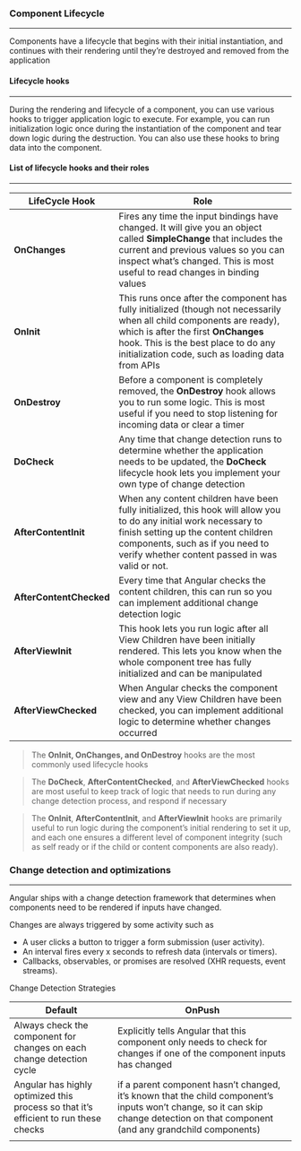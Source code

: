 ### Component Lifecycle

---

Components have a lifecycle that begins with their initial instantiation, and continues with their rendering until they’re destroyed and removed from the application

#### Lifecycle hooks

---

During the rendering and lifecycle of a component, you can use various hooks to trigger application logic to execute. For example, you can run initialization logic once during the instantiation of the component and tear down logic during the destruction. You can also use these hooks to bring data
into the component.

#### List of lifecycle hooks and their roles

---

| LifeCycle Hook          | Role                                                         |
| ----------------------- | ------------------------------------------------------------ |
| **OnChanges**           | Fires any time the input bindings have changed. It will give you an object  called **SimpleChange** that includes the current and previous values so you can inspect what’s changed. This is most useful to read changes in binding values |
| **OnInit**              | This runs once after the component has fully initialized (though not necessarily when all child components are ready), which is after the first **OnChanges** hook. This is the best place to do any initialization code, such as loading data from APIs |
| **OnDestroy**           | Before a component is completely removed, the **OnDestroy** hook allows you to run some logic. This is most useful if you need to stop listening for incoming data or clear a timer |
| **DoCheck**             | Any time that change detection runs to determine whether the application needs to be updated, the **DoCheck** lifecycle hook lets you implement your own type of change detection |
| **AfterContentInit**    | When any content children have been fully initialized, this hook will allow you to do any initial work necessary to finish setting up the content children components, such as if you need to verify whether content passed in was valid or not. |
| **AfterContentChecked** | Every time that Angular checks the content children, this can run so you can implement additional change detection logic |
| **AfterViewInit**       | This hook lets you run logic after all View Children have been initially rendered. This lets you know when the whole component tree has fully initialized and can be manipulated |
| **AfterViewChecked**    | When Angular checks the component view and any View Children have been checked, you can implement additional logic to determine whether changes occurred |



> The **OnInit, OnChanges, and OnDestroy** hooks are the most commonly used lifecycle hooks

> The **DoCheck**, **AfterContentChecked**, and **AfterViewChecked** hooks are most useful to keep track of logic that needs to run during any change detection process, and respond if necessary

> The **OnInit**, **AfterContentInit**, and **AfterViewInit** hooks are primarily useful to run logic during the component’s initial rendering to set it up, and each one ensures a different level of component integrity (such as self  ready or if the child or content  components are also ready).



### Change detection and optimizations

---

Angular ships with a change detection framework that determines when components need to be rendered if inputs have changed.

Changes are always triggered by some  activity such as

- A user clicks a button to trigger a form submission (user activity).
- An interval fires every x seconds to refresh data (intervals or timers).
- Callbacks, observables, or promises are resolved (XHR requests, event streams).

Change Detection Strategies



| Default                                                      | OnPush                                                       |
| ------------------------------------------------------------ | ------------------------------------------------------------ |
| Always check the component for changes on each change detection cycle | Explicitly tells Angular that this component only needs to check for changes if one of the component inputs has changed |
| Angular has highly optimized this process so that it’s efficient to run these checks | if a parent component hasn’t changed, it’s known that the child component’s inputs won’t change, so it can skip change detection on that component (and any grandchild components) |
|                                                              |                                                              |




